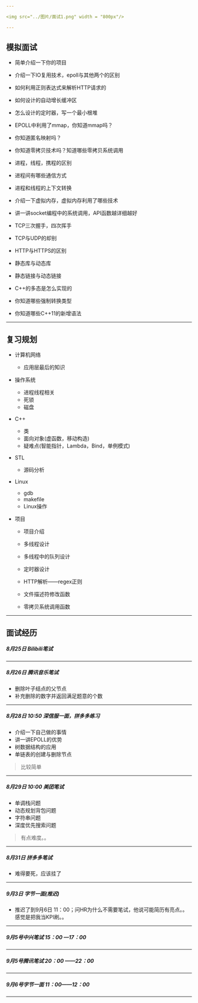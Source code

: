```yaml
---

<img src="../图片/面试1.png" width = "800px"/>

---
```


## 模拟面试

+ 简单介绍一下你的项目
+ 介绍一下IO复用技术，epoll与其他两个的区别
+ 如何利用正则表达式来解析HTTP请求的
+ 如何设计的自动增长缓冲区
+ 怎么设计的定时器，写一个最小根堆

+ EPOLL中利用了mmap，你知道mmap吗？
+ 你知道匿名映射吗？
+ 你知道零拷贝技术吗？知道哪些零拷贝系统调用
+ 进程，线程，携程的区别
+ 进程间有哪些通信方式
+ 进程和线程的上下文转换
+ 介绍一下虚拟内存，虚拟内存利用了哪些技术
+ 讲一讲socket编程中的系统调用，API函数越详细越好
+ TCP三次握手，四次挥手
+ TCP与UDP的却别
+ HTTP与HTTPS的区别
+ 静态库与动态库
+ 静态链接与动态链接
+ C++的多态是怎么实现的
+ 你知道哪些强制转换类型
+ 你知道哪些C++11的新增语法

---

## 复习规划

+ 计算机网络

  + 应用层最后的知识

+ 操作系统

  + 进程线程相关
  + 死锁
  + 磁盘

+ C++

  + 类
  + 面向对象(虚函数，移动构造)
  + 疑难点(智能指针，Lambda，Bind，单例模式)

+ STL

  + 源码分析

+ Linux

  + gdb
  + makefile
  + Linux操作

+ 项目

  + 项目介绍
  + 多线程设计
  + 多线程中的队列设计
  + 定时器设计

  + HTTP解析——regex正则

  + 文件描述符修改函数
  + 零拷贝系统调用函数

---

## 面试经历

##### 8月25日 Bilibili笔试

---

##### 8月26日 腾讯音乐笔试

+ 删除叶子结点的父节点
+ 补充删除的数字并返回满足题意的个数

---

##### 8月28日 10:50 深信服一面，拼多多练习

+ 介绍一下自己做的事情
+ 讲一讲EPOLL的优势
+ 树数据结构的应用
+ 单链表的创建与删除节点

> 比较简单

---

##### 8月29日 10:00 美团笔试

+ 单调栈问题
+ 动态规划背包问题
+ 字符串问题
+ 深度优先搜索问题

> 有点难度。。

---

##### 8月31日 拼多多笔试

+ 难得要死，应该挂了

---

##### 9月3日 字节一面(推迟)

+ 推迟了到9月6日 11：00；问HR为什么不需要笔试，他说可能简历有亮点。。感觉是把我当KPI刷。。

---

##### 9月5号中兴笔试 15：00 —17：00



----

##### 9月5号腾讯笔试 20：00 ——22：00



---

##### 9月6号字节一面 11：00——12：00



---

